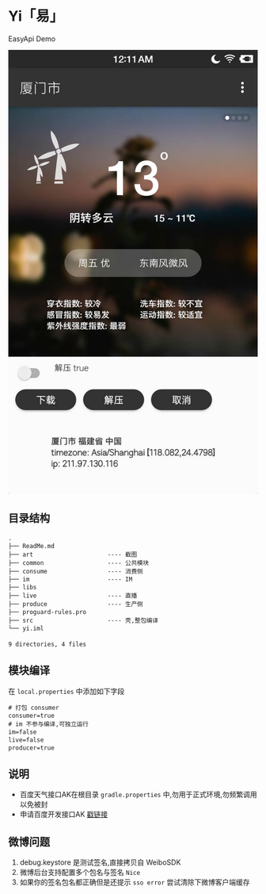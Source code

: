 # Yi「易」

EasyApi Demo

![Yi](art/screenshot.jpg)

## 目录结构

```
.
├── ReadMe.md               
├── art                     ---- 截图 
├── common                  ---- 公共模块
├── consume                 ---- 消费侧
├── im                      ---- IM
├── libs
├── live                    ---- 直播
├── produce                 ---- 生产侧       
├── proguard-rules.pro
├── src                     ---- 壳,整包编译
└── yi.iml

9 directories, 4 files
```

## 模块编译
在 `local.properties` 中添加如下字段

```
# 打包 consumer
consumer=true
# im 不参与编译,可独立运行
im=false
live=false
producer=true
```

## 说明
- 百度天气接口AK在根目录 `gradle.properties` 中,勿用于正式环境,勿频繁调用以免被封
- 申请百度开发接口AK [戳链接](http://lbsyun.baidu.com/apiconsole/key/create)

## 微博问题
1. debug.keystore 是测试签名,直接拷贝自 WeiboSDK
2. 微博后台支持配置多个包名与签名 `Nice`
3. 如果你的签名包名都正确但是还提示 `sso error` 尝试清除下微博客户端缓存